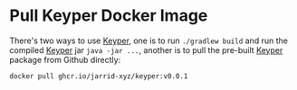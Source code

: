 # Pull Keyper Docker Image

There's two ways to use [Keyper](https://jarrid.xyz/keyper), one is to run `./gradlew build` and run the compiled [Keyper](https://jarrid.xyz/keyper) jar `java -jar ...`, another is to pull the pre-built [Keyper](https://jarrid.xyz/keyper) package from Github directly:

`docker pull ghcr.io/jarrid-xyz/keyper:v0.0.1`
